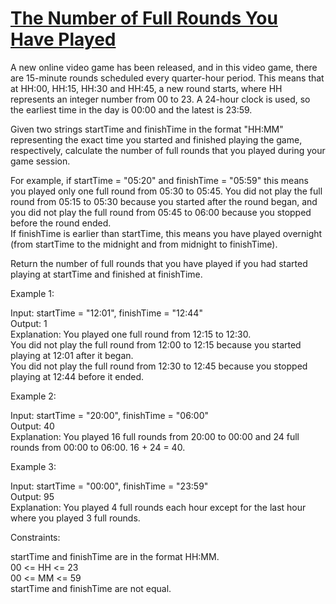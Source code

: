 # [The Number of Full Rounds You Have Played](https://leetcode.com/problems/the-number-of-full-rounds-you-have-played/)

A new online video game has been released, and in this video game, there are 15-minute rounds scheduled every quarter-hour period. This means that at HH:00, HH:15, HH:30 and HH:45, a new round starts, where HH represents an integer number from 00 to 23. A 24-hour clock is used, so the earliest time in the day is 00:00 and the latest is 23:59.  

Given two strings startTime and finishTime in the format "HH:MM" representing the exact time you started and finished playing the game, respectively, calculate the number of full rounds that you played during your game session.  

For example, if startTime = "05:20" and finishTime = "05:59" this means you played only one full round from 05:30 to 05:45. You did not play the full round from 05:15 to 05:30 because you started after the round began, and you did not play the full round from 05:45 to 06:00 because you stopped before the round ended.  
If finishTime is earlier than startTime, this means you have played overnight (from startTime to the midnight and from midnight to finishTime).  

Return the number of full rounds that you have played if you had started playing at startTime and finished at finishTime.  

Example 1:  

Input: startTime = "12:01", finishTime = "12:44"  
Output: 1  
Explanation: You played one full round from 12:15 to 12:30.  
You did not play the full round from 12:00 to 12:15 because you started playing at 12:01 after it began.  
You did not play the full round from 12:30 to 12:45 because you stopped playing at 12:44 before it ended.  

Example 2:  

Input: startTime = "20:00", finishTime = "06:00"  
Output: 40  
Explanation: You played 16 full rounds from 20:00 to 00:00 and 24 full rounds from 00:00 to 06:00.
16 + 24 = 40.  

Example 3:  

Input: startTime = "00:00", finishTime = "23:59"  
Output: 95  
Explanation: You played 4 full rounds each hour except for the last hour where you played 3 full rounds.  
 
Constraints:  

startTime and finishTime are in the format HH:MM.  
00 <= HH <= 23  
00 <= MM <= 59  
startTime and finishTime are not equal.  